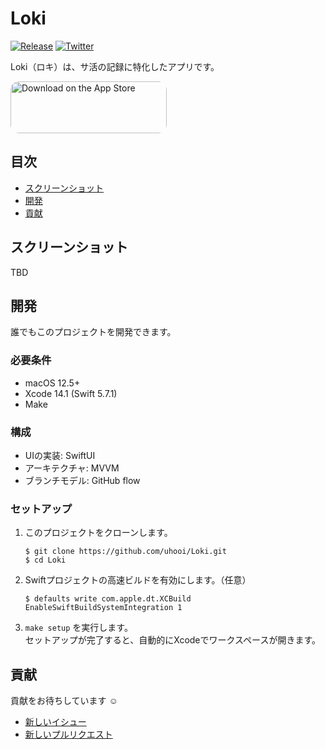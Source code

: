 # Loki

[![Release](https://img.shields.io/github/v/release/uhooi/Loki)](https://github.com/uhooi/Loki/releases/latest)
[![Twitter](https://img.shields.io/twitter/follow/the_uhooi?style=social)](https://twitter.com/the_uhooi)

Loki（ロキ）は、サ活の記録に特化したアプリです。

<a href="https://apps.apple.com/jp/app/ロキ/id6444580805?itsct=apps_box_badge&amp;itscg=30200" style="display: inline-block; overflow: hidden; border-radius: 13px; width: 250px; height: 83px;"><img src="https://tools.applemediaservices.com/api/badges/download-on-the-app-store/black/ja-jp?size=250x83&amp;releaseDate=1668816000&h=208fad97f748bc6c581dd384ccf2b393" alt="Download on the App Store" style="border-radius: 13px; width: 250px; height: 83px;"></a>

## 目次

- [スクリーンショット](#スクリーンショット)
- [開発](#開発)
- [貢献](#貢献)

## スクリーンショット

TBD

## 開発

誰でもこのプロジェクトを開発できます。

### 必要条件

- macOS 12.5+
- Xcode 14.1 (Swift 5.7.1)
- Make

### 構成

- UIの実装: SwiftUI
- アーキテクチャ: MVVM
- ブランチモデル: GitHub flow

### セットアップ

1. このプロジェクトをクローンします。  
    ```shell
    $ git clone https://github.com/uhooi/Loki.git
    $ cd Loki
    ```

2. Swiftプロジェクトの高速ビルドを有効にします。（任意）  
    ```shell
    $ defaults write com.apple.dt.XCBuild EnableSwiftBuildSystemIntegration 1
    ```

3. `make setup` を実行します。  
セットアップが完了すると、自動的にXcodeでワークスペースが開きます。

## 貢献

貢献をお待ちしています :relaxed:

- [新しいイシュー](https://github.com/uhooi/Loki/issues/new)
- [新しいプルリクエスト](https://github.com/uhooi/Loki/compare)
